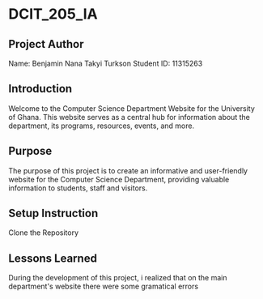 # DCIT_205_IA
## Project Author
Name: Benjamin Nana Takyi Turkson
Student ID: 11315263

## Introduction
Welcome to the Computer Science Department Website for the University of Ghana. This website serves as a central hub for information about the department, its programs, resources, events, and more.
## Purpose
The purpose of this project is to create an informative and user-friendly website for the Computer Science Department, providing valuable information to students, staff and visitors. 
## Setup Instruction
 Clone the Repository 

## Lessons Learned
During the development of this project, i realized that on the main department's website there were some gramatical errors 

